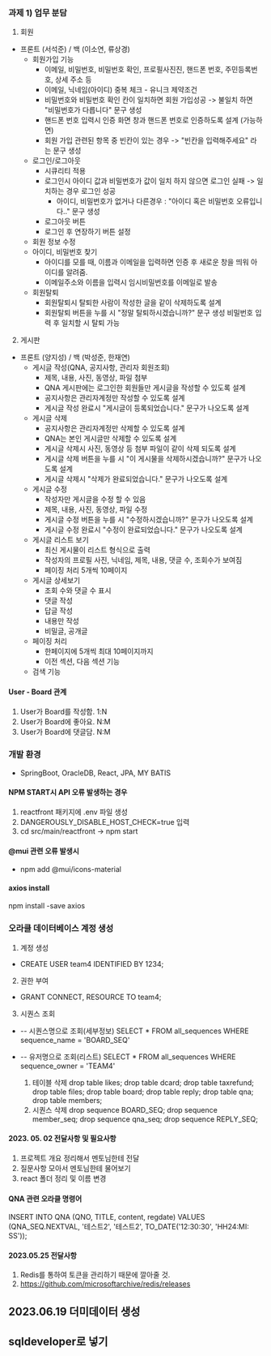 ### 과제 1) 업무 분담

1. 회원

- 프론트 (서석준) / 백 (이소연, 류상경)
    - 회원가입 기능
        - 이메일, 비밀번호, 비밀번호 확인, 프로필사진진, 핸드폰 번호, 주민등록번호, 상세 주소 등
        - 이메일, 닉네임(아이디) 중복 체크 - 유니크 제약조건
        - 비밀번호와 비밀번호 확인 칸이 일치하면 회원 가입성공 -> 불일치 하면 "비밀번호가 다릅니다" 문구 생성
        - 핸드폰 번호 입력시 인증 화면 창과 핸드폰 번호로 인증하도록 설계 (가능하면)
        - 회원 가입 관련된 항목 중 빈칸이 있는 경우 -> "빈칸을 입력해주세요" 라는 문구 생성
    - 로그인/로그아웃
        - 시큐리티 적용
        - 로그인시 아이디 값과 비밀번호가 값이 일치 하지 않으면 로그인 실패 -> 일치하는 경우 로그인 성공
            - 아이디, 비밀번호가 없거나 다른경우 : "아이디 혹은 비밀번호 오류입니다.." 문구 생성
        - 로그아웃 버튼
        - 로그인 후 연장하기 버튼 설정
    - 회원 정보 수정
    - 아이디, 비밀번호 찾기
        - 아이디를 모를 때, 이름과 이메일을 입력하면 인증 후 새로운 창을 띄워 아이디를 알려줌.
        - 이메일주소와 이름을 입력시 임시비밀번호를 이메일로 발송
    - 회원탈퇴
        - 회원탈퇴시 탈퇴한 사람이 작성한 글을 같이 삭제하도록 설계
        - 회원탈퇴 버튼을 누를 시 "정말 탈퇴하시겠습니까?" 문구 생성 비밀번호 입력 후 일치할 시 탈퇴 가능

2. 게시판

- 프론트 (양지성) / 백 (박성준, 한재연)
    - 게시글 작성(QNA, 공지사항, 관리자 회원조회)
        - 제목, 내용, 사진, 동영상, 파일 첨부
        - QNA 게시판에는 로그인한 회원들만 게시글을 작성할 수 있도록 설계
        - 공지사항은 관리자계정만 작성할 수 있도록 설계
        - 게시글 작성 완료시 "게시글이 등록되었습니다." 문구가 나오도록 설계
    - 게시글 삭제
        - 공지사항은 관리자계정만 삭제할 수 있도록 설계
        - QNA는 본인 게시글만 삭제할 수 있도록 설계
        - 게시글 삭제시 사진, 동영상 등 첨부 파일이 같이 삭제 되도록 설계
        - 게시글 삭제 버튼을 누를 시 "이 게시물을 삭제하시겠습니까?" 문구가 나오도록 설계
        - 게시글 삭제시 "삭제가 완료되었습니다." 문구가 나오도록 설계
    - 게시글 수정
        - 작성자만 게시글을 수정 할 수 있음
        - 제목, 내용, 사진, 동영상, 파일 수정
        - 게시글 수정 버튼을 누를 시 "수정하시겠습니까?" 문구가 나오도록 설계
        - 게시글 수정 완료시 "수정이 완료되었습니다." 문구가 나오도록 설계
    - 게시글 리스트 보기
        - 최신 게시물이 리스트 형식으로 출력
        - 작성자의 프로필 사진, 닉네임, 제목, 내용, 댓글 수, 조회수가 보여짐
        - 페이징 처리 5개씩 10페이지
    - 게시글 상세보기
        - 조회 수와 댓글 수 표시
        - 댓글 작성
        - 답글 작성
        - 내용만 작성
        - 비밀글, 공개글
    - 페이징 처리
        - 한페이지에 5개씩 최대 10페이지까지
        - 이전 섹션, 다음 섹션 기능
    - 검색 기능

#### User - Board 관계

1. User가 Board를 작성함. 1:N
2. User가 Board에 좋아요. N:M
3. User가 Board에 댓글담. N:M

### 개발 환경

- SpringBoot, OracleDB, React, JPA, MY BATIS

#### NPM START시 API 오류 발생하는 경우

1. reactfront 패키지에 .env 파일 생성
2. DANGEROUSLY_DISABLE_HOST_CHECK=true 입력
3. cd src/main/reactfront -> npm start

#### @mui 관련 오류 발생시

- npm add @mui/icons-material

#### axios install

npm install -save axios

### 오라클 데이터베이스 계정 생성

1. 계정 생성

- CREATE USER team4 IDENTIFIED BY 1234;

2. 권한 부여

- GRANT CONNECT, RESOURCE TO team4;

3. 시퀀스 조회

- -- 시퀀스명으로 조회(세부정보)
  SELECT * FROM all_sequences
  WHERE sequence_name = 'BOARD_SEQ'

- -- 유저명으로 조회(리스트)
  SELECT * FROM all_sequences
  WHERE sequence_owner = 'TEAM4'

    1. 테이블 삭제
       drop table likes;
       drop table dcard;
       drop table taxrefund;
       drop table files;
       drop table board;
       drop table reply;
       drop table qna;
       drop table members;
    2. 시퀀스 삭제
       drop sequence BOARD_SEQ;
       drop sequence member_seq;
       drop sequence qna_seq;
       drop sequence REPLY_SEQ;

#### 2023. 05. 02 전달사항 및 필요사항

1. 프로젝트 개요 정리해서 멘토님한테 전달
2. 질문사항 모아서 멘토님한테 물어보기
3. react 폴더 정리 및 이름 변경

#### QNA 관련 오라클 명령어

INSERT INTO QNA (QNO, TITLE, content, regdate) VALUES (QNA_SEQ.NEXTVAL, '테스트2', '테스트2', TO_DATE('12:30:30', 'HH24:MI:
SS'));

#### 2023.05.25 전달사항

1. Redis를 통하여 토큰을 관리하기 때문에 깔아줄 것.
2. https://github.com/microsoftarchive/redis/releases

## 2023.06.19 더미데이터 생성

## sqldeveloper로 넣기

